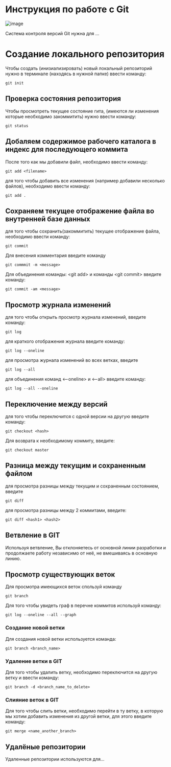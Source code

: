 # **Инструкция по работе с Git**

![image](git.jpg)

Система контроля версий Git нужна для ...

# Создание локального репозитория

Чтобы создать (инизиализировать) новый локальный репозиторий нужно в терминале (находясь в нужной папке) ввести команду:

    git init

##  Проверка состояния репозитория

Чтобы просмотреть текущее состояние гита, (имеются ли изменения которые необходимо закоммитить) нужно ввести команду:

    git status

## Добаляем содержимое рабочего каталога в индекс для последующего коммита

После того как мы добавили файл, необходимо ввести команду:

    git add <filename>

для того чтобы добавить все изменения (например добавили несколько файлов), необходимо ввести команду:

    git add .

## Сохраняем текущее отображение файла во внутренней базе данных

для того чтобы сохранить(закоммитить) текущее отображение файла, необходимо ввести команду:

    git commit

Для внесения комментария введите команду

    git commmit -m <message>

Для объединения команды: \<git add> и команды \<git commit> введите команду:

    git commit -am <message>

## Просмотр журнала изменений

для того чтобы открыть просмотр журнала изменений, введите команду:

    git log

для краткого отображения журнала введите команду:

    git log --oneline

для просмотра журнала изменений во всех ветках, введите

    git log --all

для объединения команд \<--oneline> и \<--all> введите команду:

    git log --all --oneline

## Переключение между версий

для того чтобы переключится с одной версии на другую введите команду:

    git checkout <hash>

Для возврата к необходимому коммиту, введите:

    git checkout master

## Разница между текущим и сохраненным файлом

для просмотра разницы между текущим и сохраненным состоянием, введите

    git diff

для просмотра разницы между 2 коммитами, введите:

    git diff <hash1> <hash2>

## Ветвление в GIT

Используя ветвление, Вы отклоняетесь от основной линии разработки и продолжаете работу независимо от неё, не вмешиваясь в основную линию.

## Просмотр существующих веток

Для просмотра имеющихся веток спользуй команду

    git branch

Для того чтобы увидеть граф в перечне коммитов используй команду:

    git log --oneline --all --graph
    
### Создание новой ветки

Для создания новой ветки используется команда:

    git branch <branch_name>

### Удаление ветки в GIT

Для того чтобы удалить ветку, необходимо переключится на другую ветку и ввести команду:

    git branch -d <branch_name_to_delete> 

### Слияние веток в GIT

Для того чтобы слить ветки, необходимо перейти в ту ветку, в которую мы хотим добавить изменения из другой ветки, для этого введите команду:

    git merge <name_another_branch>
    
## Удалёные репозитории

Удаленные репозитории используются для...
